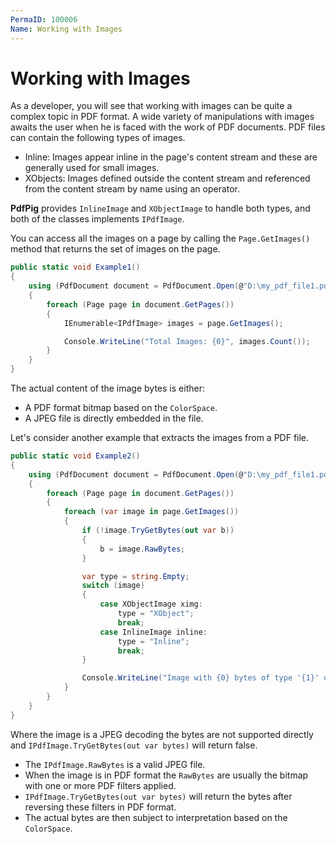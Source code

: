 ```yaml
---
PermaID: 100006
Name: Working with Images
---
```


# Working with Images

As a developer, you will see that working with images can be quite a complex topic in PDF format. A wide variety of manipulations with images awaits the user when he is faced with the work of PDF documents. PDF files can contain the following types of images.

 - Inline: Images appear inline in the page's content stream and these are generally used for small images.
 - XObjects: Images defined outside the content stream and referenced from the content stream by name using an operator.
 
**PdfPig** provides `InlineImage` and `XObjectImage` to handle both types, and both of the classes implements `IPdfImage`.

You can access all the images on a page by calling the `Page.GetImages()` method that returns the set of images on the page.

```csharp
public static void Example1()
{
    using (PdfDocument document = PdfDocument.Open(@"D:\my_pdf_file1.pdf"))
    {
        foreach (Page page in document.GetPages())
        {
            IEnumerable<IPdfImage> images = page.GetImages();

            Console.WriteLine("Total Images: {0}", images.Count());
        }
    }
}
```

The actual content of the image bytes is either:

 - A PDF format bitmap based on the `ColorSpace`.
 - A JPEG file is directly embedded in the file.

Let's consider another example that extracts the images from a PDF file.

```csharp
public static void Example2()
{
    using (PdfDocument document = PdfDocument.Open(@"D:\my_pdf_file1.pdf"))
    {
        foreach (Page page in document.GetPages())
        {
            foreach (var image in page.GetImages())
            {
                if (!image.TryGetBytes(out var b))
                {
                    b = image.RawBytes;
                }

                var type = string.Empty;
                switch (image)
                {
                    case XObjectImage ximg:
                        type = "XObject";
                        break;
                    case InlineImage inline:
                        type = "Inline";
                        break;
                }

                Console.WriteLine("Image with {0} bytes of type '{1}' on page {2}. Location: {3}.", b.Count, type, page.Number, image.Bounds);
            }
        }
    }
}
```

Where the image is a JPEG decoding the bytes are not supported directly and `IPdfImage.TryGetBytes(out var bytes)` will return false. 

 - The `IPdfImage.RawBytes` is a valid JPEG file. 
 - When the image is in PDF format the `RawBytes` are usually the bitmap with one or more PDF filters applied. 
 - `IPdfImage.TryGetBytes(out var bytes)` will return the bytes after reversing these filters in PDF format. 
 - The actual bytes are then subject to interpretation based on the `ColorSpace`.

